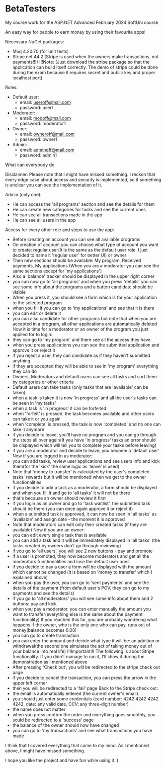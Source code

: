 # BetaTesters

My course work for the ASP.NET Advanced February 2024 SoftUni course

An easy way for people to earn money by using their favourite apps!



Necessary NuGet packages: 
  - Moq 4.20.70 (for unit tests)
  - Stripe.net 44.2 (Stripe is used when the owners make transactions, not payments!!!)
    !!!Note: (Just download the stripe package so that the application can build itself correctly. The demo of stripe could be done during the exam because it requires secret and public key and proper localhost port)


Roles:
- Default user:
  - email: useroff@mail.com
  - password: user1
- Moderator:
  - email: modoff@mail.com
  - password: moderator1
- Owner:
  - email: owneroff@mail.com
  - password: owner1
 - Admin:
   - email: adminoff@mail.com
   - password: admin1



What can everybody do:

Disclaimer: Please note that I might have missed something. I reckon that every edge case about access and security is implemented, so if something is unclear you can see the implementation of it.

Admin (only one): 
  - He can access the 'all programs' section and see the details for them
  - He can create new categories for tasks and see the current ones
  - He can see all transactions made in the app
  - He can see all users in the app

Access for every other role and steps to use the app:
  - Before creating an account you can see all available programs
  - On creation of account you can choose what type of account you want to create: regular user(It is the same as the default user role. I just decided to name it 'regular user' for better UI) or owner
  - Then new sections should be available: My program, Received payments, My applications (When you are a moderator you can see the same sections except for 'my applications')
  - Also a 'balance' tracker should be displayed in the upper right corner
  - you can now go to 'all programs' and when you press 'details' you can see some info about the programs and a button candidate should be visible
  - When you press it, you should see a form which is for your application to the selected program
  - when you fill it you can go to 'my applications' and see that it is there
  - you can edit or delete it
  - you can also candidate for other programs but note that when you are accepted in a program, all other applications are automatically deleted
  Now it is time for a moderator or an owner of the program you just applied for to login:
  - they can go to 'my program' and there see all the access they have
  - when you press applications you can see the submitted application and approve it or reject it
  - if you reject a user, they can candidate as if they haven't submitted anything
  - if they are accepted they will be able to see in 'my program' everything they can do
  - Owners, Moderators and default users can see all tasks and sort them by categories or other criteria
  - Default users can take tasks (only tasks that are 'available' can be taken)
  - when a task is taken it is now 'in progress' and all the user's tasks can be seen in 'my tasks'
  - when a task is 'in progress' it can be forfeited
  - when 'forfeit' is pressed, the task becomes available and other users can take it or you again
  - when 'complete' is pressed, the task is now 'completed' and no one can take it anymore
  - if you decide to leave, you'll have no program and you can go through the steps all over again(If you have 'in progress' tasks an error should be displayed which will tell you to complete your tasks before leaving)
  - if you are a moderator and decide to leave, you become a 'default user'
 Now if you are logged in as moderator:
  - you can add tasks, review user applications and see users info and kick them(for the 'kick' the same logic as 'leave' is used)
  - Note that 'money to transfer' is calculated by the user's completed tasks' rewards but it will be mentioned when we get to the owner functionalities
  - if you decide to add a task as a moderator, a form should be displayed and when you fill it and go to 'all tasks' it will not be there
  - that's because an owner should review it first
  - if you login as an owner and go to 'task waitlist', the submitted task should be there (you can once again approve it or reject it)
  - when a submitted task is approved, it can now be seen in 'all tasks' as 'available' and assign date - the moment it is approved
  - Note that moderators can edit only their created tasks (if they are available)
Now if you are an owner:
  - you can edit every single task that is available
  - you can add a task and it will be immediately displayed in 'all tasks' (the tasks created by owners don't go through reviewing)
  - if you go  to 'all users', you will see 2 new buttons - pay and promote
  - if a user is promoted, they now become moderators and get all the moderators functionalities and lose the default user ones
  - if you decide to pay a user a form will be displayed with the amount which cannot be changed (it is based on 'money to transfer' which I explained above)
  - when you pay the user, you can go to 'sent payments' and see the details of the payment (from default user's POV, they can go to my payments and see the details)
  - if you go to 'all moderators' you will see some info about them and 2 buttons: pay and kick
  - when you pay a moderator, you can enter manually the amount you want to transfer(everything else is the same about the payment functionality)
If you reached this far, you are probably wondering what happens if the owner, who is the only one who can pay, runs out of money(balance becomes 0.00)
  - you can go to create transaction
  - you can enter the amount and decide what type it will be: an addition or withdrawal(the second one simulates the act of taking money out of your balance into real life)
!!!Important!!!
The following is about Stripe functionality. If you didn't manage to run it, I'll show it during the demonstration as I mentioned above
  - After pressing 'Check out', you will be redirected to the stripe check out page
  - if you decide to cancel the transaction, you can press the arrow in the upper left corner
  - then you will be redirected to a 'fail' page
  Back to the Stripe check out:
  - the email is automatically entered (the current owner's email)
  - you should just enter some credentials (card number: 4242 4242 4242 4242, date: any valid date, CCV: any three-digit number)
  - the name does not matter
  - when you press confirm the order and everything goes smoothly, you sould be redirected to a 'success' page
  - the balance of the owner should now have changed
  - you can go to 'my transactions' and see what transactions you have made



I think that I covered everything that came to my mind. As I mentioned above, I might have missed something.

I hope you like the project and have fun while using it :)

